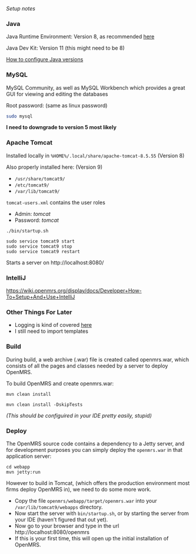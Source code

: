 *Setup notes*

### Java

Java Runtime Environment: Version 8, as recommended [here](https://wiki.openmrs.org/display/docs/Step+2+-+Install+Java)

Java Dev Kit: Version 11 (this might need to be 8)

[How to configure Java versions](https://docs.azul.com/zulu/zuludocs/ZuluUserGuide/SwitchingBetweenJavaAlternatives/SwitchBetweenYourLinuxZuluInstallations.htm)

### MySQL

MySQL Community, as well as MySQL Workbench which provides a great GUI for viewing and editing the databases

Root password: (same as linux password)

```bash
sudo mysql
```

**I need to downgrade to version 5 most likely**

### Apache Tomcat

Installed locally in `%HOME%/.local/share/apache-tomcat-8.5.55` (Version 8)

Also properly installed here: (Version 9) 

- `/usr/share/tomcat9/` 
- `/etc/tomcat9/`
- `/var/lib/tomcat9/`

`tomcat-users.xml` contains the user roles

- Admin: *tomcat*
- Password: *tomcat*

```
./bin/startup.sh
```
```
sudo service tomcat9 start
sudo service tomcat9 stop
sudo service tomcat9 restart
```

Starts a server on http://localhost:8080/

### IntelliJ

https://wiki.openmrs.org/display/docs/Developer+How-To+Setup+And+Use+IntelliJ

### Other Things For Later

- Logging is kind of covered [here](https://wiki.openmrs.org/display/docs/Developer+How-To+Setup+And+Use+IntelliJ#DeveloperHow-ToSetupAndUseIntelliJ-Addloggingtoclass)
- I still need to import templates

### Build

During build, a web archive (.war) file is created called openmrs.war, which consists of all the pages and classes needed by a server to deploy OpenMRS.

To build OpenMRS and create openmrs.war:

```
mvn clean install
```

```
mvn clean install -DskipTests
```

*(This should be configuired in your IDE pretty easily, stupid)*

### Deploy

The OpenMRS source code contains a dependency to a  Jetty server, and for development purposes you can simply deploy the `openmrs.war`  in that application server:

```
cd webapp
mvn jetty:run
```

However to build in Tomcat, (which offers the production environment most firms deploy OpenMRS in), we need to do some more work. 

- Copy the file `openmrs/webapp/target/openmrs.war` into your `/var/lib/tomcat9/webapps` directory.
- Now start the server with `bin/startup.sh`, or by starting the server from your IDE (haven't figured that out yet).
- Now go to your browser and type in the url http://localhost:8080/openmrs 
- If this is your first time, this will open up the initial installation of OpenMRS.
